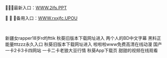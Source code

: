 <p>
	🐌🐌🐌最新入口：<a href="http://www.baidu.com/link?url=6MA2SWnO3Raqke39an_0PUxosM6ZrUGzi1BN9tNnlPW&wd">WWW.2ifs.PPT</a> 
	<p>
		🧾
🧾
🧾备用入口：<a href="http://www.baidu.com/link?url=6MA2SWnO3Raqke39an_0PUxosM6ZrUGzi1BN9tNnlPW&wd">WWW.rxxjfc.UPOU</a> 
	</p>
	<p>
		<br />
	</p>
	<p>
		新疆女rapper18岁rdfjfttik
秋葵旧版本下载网址进入
两个人的BD中文字幕
黑料正能量tttzzz永久入口
秋葵旧版本下载网址进入
啦啦啦www免费高清在线动漫
国产一卡2卡3卡四网站
一卡二卡老狼大豆行情
秋葵App下载页
甜甜的视频在线观看
	</p>
